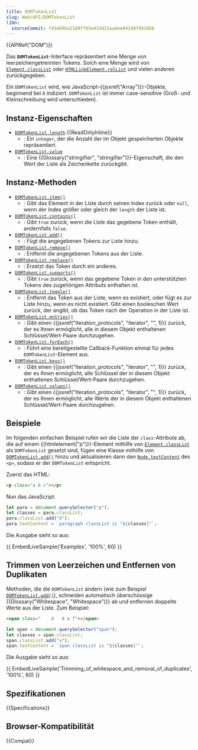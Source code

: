 ```yaml
---
title: DOMTokenList
slug: Web/API/DOMTokenList
l10n:
  sourceCommit: f45409ba2169ff05e433d21aa4ee0424079916b8
---
```


{{APIRef("DOM")}}

Das **`DOMTokenList`**-Interface repräsentiert eine Menge von leerzeichengetrennten Tokens. Solch eine Menge wird von [`Element.classList`](/de/docs/Web/API/Element/classList) oder [`HTMLLinkElement.relList`](/de/docs/Web/API/HTMLLinkElement/relList) und vielen anderen zurückgegeben.

Ein `DOMTokenList` wird, wie JavaScript-{{jsxref("Array")}}-Objekte, beginnend bei `0` indiziert. `DOMTokenList` ist immer case-sensitive (Groß- und Kleinschreibung wird unterschieden).

## Instanz-Eigenschaften

- [`DOMTokenList.length`](/de/docs/Web/API/DOMTokenList/length) {{ReadOnlyInline}}
  - : Ein `integer`, der die Anzahl der im Objekt gespeicherten Objekte repräsentiert.
- [`DOMTokenList.value`](/de/docs/Web/API/DOMTokenList/value)
  - : Eine {{Glossary("stringifier", "stringifier")}}-Eigenschaft, die den Wert der Liste als Zeichenkette zurückgibt.

## Instanz-Methoden

- [`DOMTokenList.item()`](/de/docs/Web/API/DOMTokenList/item)
  - : Gibt das Element in der Liste durch seinen Index zurück oder `null`, wenn der Index größer oder gleich der `length` der Liste ist.
- [`DOMTokenList.contains()`](/de/docs/Web/API/DOMTokenList/contains)
  - : Gibt `true` zurück, wenn die Liste das gegebene Token enthält, andernfalls `false`.
- [`DOMTokenList.add()`](/de/docs/Web/API/DOMTokenList/add)
  - : Fügt die angegebenen Tokens zur Liste hinzu.
- [`DOMTokenList.remove()`](/de/docs/Web/API/DOMTokenList/remove)
  - : Entfernt die angegebenen Tokens aus der Liste.
- [`DOMTokenList.replace()`](/de/docs/Web/API/DOMTokenList/replace)
  - : Ersetzt das Token durch ein anderes.
- [`DOMTokenList.supports()`](/de/docs/Web/API/DOMTokenList/supports)
  - : Gibt `true` zurück, wenn das gegebene Token in den unterstützten Tokens des zugehörigen Attributs enthalten ist.
- [`DOMTokenList.toggle()`](/de/docs/Web/API/DOMTokenList/toggle)
  - : Entfernt das Token aus der Liste, wenn es existiert, oder fügt es zur Liste hinzu, wenn es nicht existiert. Gibt einen booleschen Wert zurück, der angibt, ob das Token nach der Operation in der Liste ist.
- [`DOMTokenList.entries()`](/de/docs/Web/API/DOMTokenList/entries)
  - : Gibt einen {{jsxref("Iteration_protocols", "iterator", "", 1)}} zurück, der es Ihnen ermöglicht, alle in diesem Objekt enthaltenen Schlüssel/Wert-Paare durchzugehen.
- [`DOMTokenList.forEach()`](/de/docs/Web/API/DOMTokenList/forEach)
  - : Führt eine bereitgestellte Callback-Funktion einmal für jedes `DOMTokenList`-Element aus.
- [`DOMTokenList.keys()`](/de/docs/Web/API/DOMTokenList/keys)
  - : Gibt einen {{jsxref("Iteration_protocols", "iterator", "", 1)}} zurück, der es Ihnen ermöglicht, alle Schlüssel der in diesem Objekt enthaltenen Schlüssel/Wert-Paare durchzugehen.
- [`DOMTokenList.values()`](/de/docs/Web/API/DOMTokenList/values)
  - : Gibt einen {{jsxref("Iteration_protocols", "iterator", "", 1)}} zurück, der es Ihnen ermöglicht, alle Werte der in diesem Objekt enthaltenen Schlüssel/Wert-Paare durchzugehen.

## Beispiele

Im folgenden einfachen Beispiel rufen wir die Liste der `class`-Attribute ab, die auf einem {{htmlelement("p")}}-Element mithilfe von [`Element.classList`](/de/docs/Web/API/Element/classList) als `DOMTokenList` gesetzt sind, fügen eine Klasse mithilfe von [`DOMTokenList.add()`](/de/docs/Web/API/DOMTokenList/add) hinzu und aktualisieren dann den [`Node.textContent`](/de/docs/Web/API/Node/textContent) des `<p>`, sodass er der `DOMTokenList` entspricht.

Zuerst das HTML:

```html
<p class="a b c"></p>
```

Nun das JavaScript:

```js
let para = document.querySelector("p");
let classes = para.classList;
para.classList.add("d");
para.textContent = `paragraph classList is "${classes}"`;
```

Die Ausgabe sieht so aus:

{{ EmbedLiveSample('Examples', '100%', 60) }}

## Trimmen von Leerzeichen und Entfernen von Duplikaten

Methoden, die die `DOMTokenList` ändern (wie zum Beispiel [`DOMTokenList.add()`](/de/docs/Web/API/DOMTokenList/add)), schneiden automatisch überschüssige {{Glossary("Whitespace", "Whitespace")}} ab und entfernen doppelte Werte aus der Liste. Zum Beispiel:

```html
<span class="    d   d e f"></span>
```

```js
let span = document.querySelector("span");
let classes = span.classList;
span.classList.add("x");
span.textContent = `span classList is "${classes}"`;
```

Die Ausgabe sieht so aus:

{{ EmbedLiveSample('Trimming_of_whitespace_and_removal_of_duplicates', '100%', 60) }}

## Spezifikationen

{{Specifications}}

## Browser-Kompatibilität

{{Compat}}
